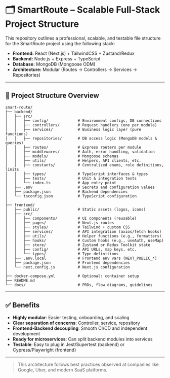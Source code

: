 # 🗂️ SmartRoute – Scalable Full-Stack Project Structure

This repository outlines a professional, scalable, and testable file structure for the SmartRoute project using the following stack:

- **Frontend:** React (Next.js) + TailwindCSS + Zustand/Redux
- **Backend:** Node.js + Express + TypeScript
- **Database:** MongoDB (Mongoose ODM)
- **Architecture:** Modular (Routes → Controllers → Services → Repositories)

---

## 📁 Project Structure Overview

```
smart-route/
├── backend/
│   ├── src/
│   │   ├── config/             # Environment configs, DB connections
│   │   ├── controllers/        # Request handlers (one per module)
│   │   ├── services/           # Business logic layer (pure functions)
│   │   ├── repositories/       # DB access logic (MongoDB models & queries)
│   │   ├── routes/             # Express routers per module
│   │   ├── middlewares/        # Auth, error handling, validation
│   │   ├── models/             # Mongoose schemas
│   │   ├── utils/              # Helpers, API clients, etc.
│   │   ├── constants/          # Centralized enums, role definitions, limits
│   │   ├── types/              # TypeScript interfaces & types
│   │   ├── tests/              # Unit & integration tests
│   │   └── index.ts            # App entry point
│   ├── .env                    # Secrets and configuration values
│   ├── package.json            # Backend dependencies
│   └── tsconfig.json           # TypeScript configuration
│
├── frontend/
│   ├── public/                 # Static assets (logos, icons)
│   ├── src/
│   │   ├── components/         # UI components (reusable)
│   │   ├── pages/              # Next.js routes
│   │   ├── styles/             # Tailwind + custom CSS
│   │   ├── services/           # API integration (axios/fetch hooks)
│   │   ├── utils/              # Helper functions (e.g., formatters)
│   │   ├── hooks/              # Custom hooks (e.g., useAuth, useMap)
│   │   ├── store/              # Zustand or Redux Toolkit state
│   │   ├── config/             # API URLs, map keys, etc.
│   │   └── types/              # Type definitions
│   ├── .env.local              # Frontend env vars (NEXT_PUBLIC_*)
│   ├── package.json            # Frontend dependencies
│   └── next.config.js          # Next.js configuration
│
├── docker-compose.yml          # Optional: container setup
├── README.md
└── docs/                       # PRDs, flow diagrams, guidelines
```

---

## ✅ Benefits

- **Highly modular**: Easier testing, onboarding, and scaling
- **Clear separation of concerns**: Controller, service, repository
- **Frontend-Backend decoupling**: Smooth CI/CD and independent development
- **Ready for microservices**: Can split backend modules into services
- **Testable**: Easy to plug in Jest/Supertest (backend) or Cypress/Playwright (frontend)

---

> This architecture follows best practices observed at companies like Google, Uber, and modern SaaS platforms.